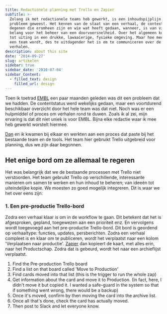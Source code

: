 ```yaml
---
title: Redactionele planning met Trello en Zapier
subTitle: >-
  Zolang ik met redactionele teams heb gewerkt, is een inhoudspijplijn een
  probleem geweest. Het kennen van de staat van een verhaal, de context van
  degenen die eromheen zijn en wie wat heeft gedaan, wanneer, is van vitaal
  belang voor het beheer van een doorvoersnelheid. Over het algemeen komt dit
  tot uiting in een drukke, lawaaierige, fysieke omgeving. Maar hoe meer afstand
  een team wordt, des te uitdagender het is om te communiceren over de staat van
  verhalen.
description: about this site
date: '2014-09-27'
slug: artikelen
sidebar: true
sidebar_date: '2018-07-04'
sidebar_Content:
  - filled_text: design
    filled_url: design
---
```


Toen ik toetrad [EMBL](www.embl.org)  een paar maanden geleden was dit een probleem dat we hadden. De contentstatus werd wekelijks gedaan, maar een voortdurend beschikbaar overzicht door het hele team was dat niet. Noch was er een hulpmiddel of proces om verhalen rond te duwen. Zoals ik al zei, mijn ervaring is dat dit niet uniek is voor EMBL. Bijna elke redactie waar ik mee heb gewerkt worstelt hiermee.

[Dan](https://twitter.com/thenoyes) en ik kwamen bij elkaar en werkten aan een proces dat paste bij het bestaande team en de tools. Het team hier gebruikt Trello uitgebreid voor planning, dus we zijn daar begonnen.

##  Het enige bord om ze allemaal te regeren
Het was belangrijk dat we de bestaande processen met Trello niet verstoorden. Het team gebruikt Trello op verschillende, interessante manieren om samen te werken en hun inhoud te beheren; van ideeën tot uiteindelijke kopie. We moesten zo goed mogelijk integreren. Dit is waar we het over eens zijn:
### 1. Een pre-productie Trello-bord
Zodra een verhaal klaar is om in de workflow te gaan. Dit betekent dat het is afgesproken, gepland, toegewezen aan een prioriteit enz. En vervolgens wordt toegevoegd aan het pre-productie Trello-bord. Dit bord is geordend op verhaaltype: functies, updates, persberichten. Zodra een verhaal compleet is en klaar om te publiceren, wordt het verplaatst naar een kolom 'Verplaatsen naar productie'. <a href="www.Zapier.com">Zapier</a> dan kopieert de kaart, met alles erin, naar het Productschap. Zodra dat is gebeurd, wordt het naar een archieflijst verplaatst.
    
  1.  Find the Pre-production Trello board
  2.  Find a list on that board called 'Move to Production'
  3.  Find cards moved into that list (this is the trigger to run the whole zap)
  4.  Get information about the card and move it to Production. (In fact, here, I didn't move it but copied it. I wanted a safe-guard in the system so that if something went wrong, there would be a backup)
  5.  Once it's moved, confirm by then moving the card into the archive list.
  6.  Once all that's done, check the card has actually moved.
  7.  Then post to Slack and let everyone know.

